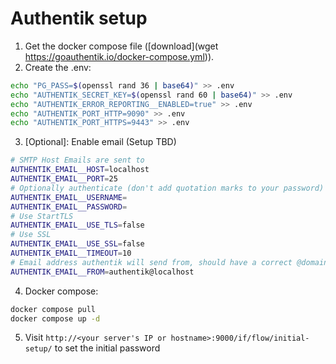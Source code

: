 # Authentik setup

1. Get the docker compose file ([download](wget https://goauthentik.io/docker-compose.yml)).
2. Create the .env:

```sh
echo "PG_PASS=$(openssl rand 36 | base64)" >> .env
echo "AUTHENTIK_SECRET_KEY=$(openssl rand 60 | base64)" >> .env
echo "AUTHENTIK_ERROR_REPORTING__ENABLED=true" >> .env
echo "AUTHENTIK_PORT_HTTP=9090" >> .env
echo "AUTHENTIK_PORT_HTTPS=9443" >> .env
```

3. [Optional]: Enable email (Setup TBD)

```sh
# SMTP Host Emails are sent to
AUTHENTIK_EMAIL__HOST=localhost
AUTHENTIK_EMAIL__PORT=25
# Optionally authenticate (don't add quotation marks to your password)
AUTHENTIK_EMAIL__USERNAME=
AUTHENTIK_EMAIL__PASSWORD=
# Use StartTLS
AUTHENTIK_EMAIL__USE_TLS=false
# Use SSL
AUTHENTIK_EMAIL__USE_SSL=false
AUTHENTIK_EMAIL__TIMEOUT=10
# Email address authentik will send from, should have a correct @domain
AUTHENTIK_EMAIL__FROM=authentik@localhost
```

4. Docker compose:

```sh
docker compose pull
docker compose up -d
```

5. Visit `http://<your server's IP or hostname>:9000/if/flow/initial-setup/` to set the initial password
